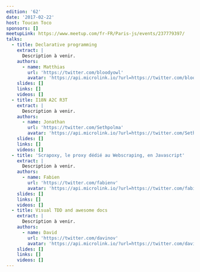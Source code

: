 ```yaml
---
edition: '62'
date: '2017-02-22'
host: Toucan Toco
sponsors: []
meetupLink: https://www.meetup.com/fr-FR/Paris-js/events/237779397/
talks:
  - title: Declarative programming
    extract: |
      Description à venir.
    authors:
      - name: Matthias
        url: 'https://twitter.com/bloodyowl'
        avatar: 'https://api.microlink.io/?url=https://twitter.com/bloodyowl&amps;embed=image.url'
    slides: []
    links: []
    videos: []
  - title: I18N A2C R3T
    extract: |
      Description à venir.
    authors:
      - name: Jonathan
        url: 'https://twitter.com/Sethpolma'
        avatar: 'https://api.microlink.io/?url=https://twitter.com/Sethpolma&amps;embed=image.url'
    slides: []
    links: []
    videos: []
  - title: 'Scrapoxy, le proxy dédié au Webscraping, en Javascript'
    extract: |
      Description à venir.
    authors:
      - name: Fabien
        url: 'https://twitter.com/fabienv'
        avatar: 'https://api.microlink.io/?url=https://twitter.com/fabienv&amps;embed=image.url'
    slides: []
    links: []
    videos: []
  - title: Visual TDD and awesome docs
    extract: |
      Description à venir.
    authors:
      - name: David
        url: 'https://twitter.com/davinov'
        avatar: 'https://api.microlink.io/?url=https://twitter.com/davinov&amps;embed=image.url'
    slides: []
    links: []
    videos: []
---
```

